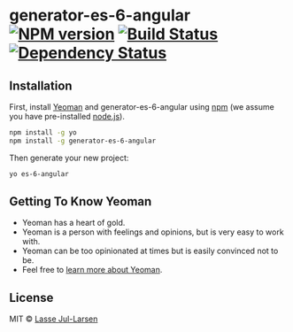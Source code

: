 # generator-es-6-angular [![NPM version][npm-image]][npm-url] [![Build Status][travis-image]][travis-url] [![Dependency Status][daviddm-image]][daviddm-url]
> 

## Installation

First, install [Yeoman](http://yeoman.io) and generator-es-6-angular using [npm](https://www.npmjs.com/) (we assume you have pre-installed [node.js](https://nodejs.org/)).

```bash
npm install -g yo
npm install -g generator-es-6-angular
```

Then generate your new project:

```bash
yo es-6-angular
```

## Getting To Know Yeoman

 * Yeoman has a heart of gold.
 * Yeoman is a person with feelings and opinions, but is very easy to work with.
 * Yeoman can be too opinionated at times but is easily convinced not to be.
 * Feel free to [learn more about Yeoman](http://yeoman.io/).

## License

MIT © [Lasse Jul-Larsen]()


[npm-image]: https://badge.fury.io/js/generator-es-6-angular.svg
[npm-url]: https://npmjs.org/package/generator-es-6-angular
[travis-image]: https://travis-ci.org/ljl/generator-es-6-angular.svg?branch=master
[travis-url]: https://travis-ci.org/ljl/generator-es-6-angular
[daviddm-image]: https://david-dm.org/ljl/generator-es-6-angular.svg?theme=shields.io
[daviddm-url]: https://david-dm.org/ljl/generator-es-6-angular
